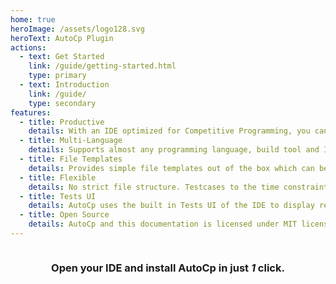 ```yaml
---
home: true
heroImage: /assets/logo128.svg
heroText: AutoCp Plugin
actions:
  - text: Get Started
    link: /guide/getting-started.html
    type: primary
  - text: Introduction
    link: /guide/
    type: secondary
features:
  - title: Productive
    details: With an IDE optimized for Competitive Programming, you can start coding in little to no time.
  - title: Multi-Language
    details: Supports almost any programming language, build tool and Intellij-Based IDE.
  - title: File Templates
    details: Provides simple file templates out of the box which can be customized to your liking.
  - title: Flexible
    details: No strict file structure. Testcases to the time constraints are customizable for each problem.
  - title: Tests UI
    details: AutoCp uses the built in Tests UI of the IDE to display results.
  - title: Open Source
    details: AutoCp and this documentation is licensed under MIT license.
---
```


<div style="display:flex;justify-content:center;align-items:center;flex-direction:column;">

### Open your IDE and install AutoCp in just _1_ click.

<div id="installBtn" style="padding-bottom: 32px;"></div>
</div>

